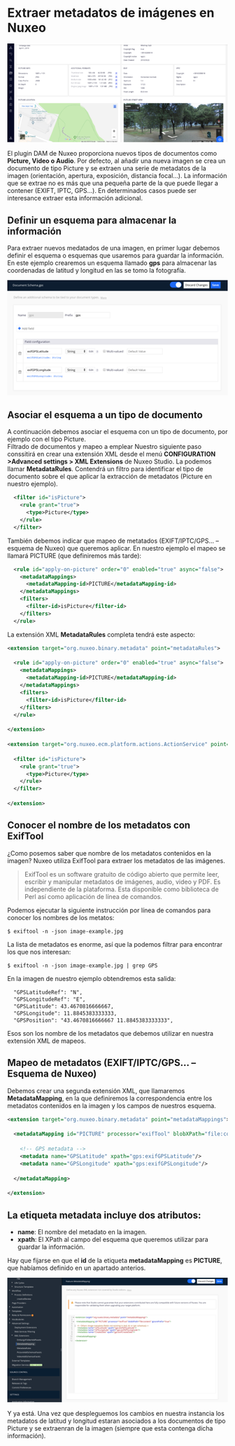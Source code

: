 # Extraer metadatos de imágenes en Nuxeo

![Extraer metadatos de imágenes en Nuxeo](/images/imagen-geolocalizada-por-coordenadas-gps-nuxeo-570x255.png "Extraer metadatos de imágenes en Nuxeo")

El plugin DAM de Nuxeo proporciona nuevos tipos de documentos como **Picture, Video o Audio**. Por defecto, al añadir una nueva imagen se crea un documento de tipo Picture y se extraen una serie de metadatos de la imagen (orientación, apertura, exposición, distancia focal…). La información que se extrae no es más que una pequeña parte de la que puede llegar a contener (EXIFT, IPTC, GPS…). En determinados casos puede ser interesance extraer esta información adicional.  

## Definir un esquema para almacenar la información
Para extraer nuevos medatados  de una imagen, en primer lugar debemos definir el esquema o esquemas que usaremos para guardar la información. En este ejemplo crearemos un esquema llamado **gps** para almacenar las coordenadas de latitud y longitud en las se tomo la fotografía.

![Definir un esquema para almacenar la información](/images/nuxeo-gps-image-metadata-1200x625.png "Definir un esquema para almacenar la información")
 
## Asociar el esquema a un tipo de documento
A continuación debemos asociar el esquema con un tipo de documento, por ejemplo con el tipo Picture.  
Filtrado de documentos y mapeo a emplear
Nuestro siguiente paso conssitirá en crear una extensión XML desde el menú **CONFIGURATION >Advanced settings > XML Extensions** de Nuxeo Studio. La podemos llamar **MetadataRules**. Contendrá un filtro para identificar el tipo de documento sobre el que aplicar la extracción de metadatos (Picture en nuestro ejemplo).

```xml
  <filter id="isPicture">
    <rule grant="true">
      <type>Picture</type>
    </rule>
  </filter>
```

También debemos indicar que mapeo de metatados (EXIFT/IPTC/GPS… – esquema de Nuxeo) que queremos aplicar. En nuestro ejemplo el mapeo se llamará PICTURE (que definiremos más tarde):

```xml
  <rule id="apply-on-picture" order="0" enabled="true" async="false">
    <metadataMappings>
      <metadataMapping-id>PICTURE</metadataMapping-id>
    </metadataMappings>
    <filters>
      <filter-id>isPicture</filter-id>
    </filters>
  </rule>
```

La extensión XML **MetadataRules** completa tendrá este aspecto:

```xml 
<extension target="org.nuxeo.binary.metadata" point="metadataRules">

  <rule id="apply-on-picture" order="0" enabled="true" async="false">
    <metadataMappings>
      <metadataMapping-id>PICTURE</metadataMapping-id>
    </metadataMappings>
    <filters>
      <filter-id>isPicture</filter-id>
    </filters>
  </rule>

</extension>

<extension target="org.nuxeo.ecm.platform.actions.ActionService" point="filters">

  <filter id="isPicture">
    <rule grant="true">
      <type>Picture</type>
    </rule>
  </filter>

</extension>
```

## Conocer el nombre de los metadatos con ExifTool

¿Como posemos saber que nombre de los metadatos contenidos en la imagen? Nuxeo utiliza ExifTool para extraer los metadatos de las imágenes.

> ExifTool es un software gratuito de código abierto que permite leer, escribir y manipular metadatos de imágenes, audio, video y PDF. Es independiente de la plataforma. Esta disponible como biblioteca de Perl así como aplicación de línea de comandos.

Podemos ejecutar la siguiente instrucción por línea de comandos para conocer los nombres de los metatos:

```shell
$ exiftool -n -json image-example.jpg
```

La lista de metadatos es enorme, así que la podemos filtrar para encontrar los que nos interesan:

```shell
$ exiftool -n -json image-example.jpg | grep GPS
```

En la imagen de nuestro ejemplo obtendremos esta salida:

```shell
  "GPSLatitudeRef": "N",
  "GPSLongitudeRef": "E",
  "GPSLatitude": 43.4670816666667,
  "GPSLongitude": 11.8845383333333,
  "GPSPosition": "43.4670816666667 11.8845383333333",
```

Esos son los nombre de los metadatos que debemos utilizar en nuestra extensión XML de mapeos.  

## Mapeo de metadatos (EXIFT/IPTC/GPS… – Esquema de Nuxeo)
Debemos crear una segunda extensión XML, que llamaremos **MetadataMapping**, en la que definiremos la correspondencia entre los metadatos contenidos en la imagen y los campos de nuestros esquema.

```xml
<extension target="org.nuxeo.binary.metadata" point="metadataMappings">

  <metadataMapping id="PICTURE" processor="exifTool" blobXPath="file:content" ignorePrefix="true">

    <!-- GPS metadata -->
    <metadata name="GPSLatitude" xpath="gps:exifGPSLatitude"/>
    <metadata name="GPSLongitude" xpath="gps:exifGPSLongitude"/>

  </metadataMapping>

</extension>
```

## La etiqueta metadata incluye dos atributos:
   - **name**: El nombre del metadato en la imagen.
   - **xpath**: El XPath al campo del esquema que queremos utilizar para guardar la información.

Hay que fijarse en que el **id** de la etiqueta **metadataMapping** es **PICTURE**, que habíamos definido en un apartado anterios.  
  
![nuxeo image metadata mapping xml extension](/images/nuxeo-image-metadata-mapping-xml-extension.png "nuxeo image metadata mapping xml extension")


Y ya está. Una vez que despleguemos los cambios en nuestra instancia los metadatos de latitud y longitud estaran asociados a los documentos de tipo Picture y se extraenran de la imagen (siempre que esta contenga dicha información).  